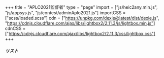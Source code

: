 +++
title = "APLO2021監督者"
type = "page"
import = ["js/heic2any.min.js", "js/appsys.js", "js/contest/adminAplo2021.js"]
importCSS = ["scss/loaded.scss"]
cdn = ["https://unpkg.com/dexie@latest/dist/dexie.js", "https://cdnjs.cloudflare.com/ajax/libs/lightbox2/2.11.3/js/lightbox.min.js"]
cdnCSS = ["https://cdnjs.cloudflare.com/ajax/libs/lightbox2/2.11.3/css/lightbox.css"]
+++

<div class="card">
    <div class="card-header">
        <h5 class="mb-0">リスト</h5>
    </div>
    <ul id="namelist" class="list-group list-group-flush list-fill-link"></ul>
</div>

<div id="portal"></div>
